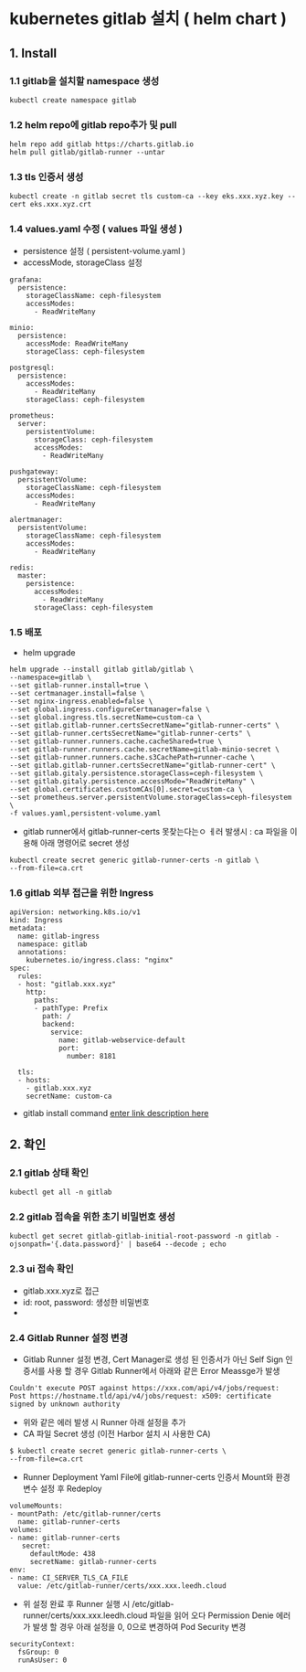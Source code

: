 # kubernetes gitlab 설치 ( helm chart )
## 1. Install 
### 1.1 gitlab을 설치할  namespace 생성
```
kubectl create namespace gitlab
```

### 1.2 helm repo에 gitlab repo추가 및 pull
```
helm repo add gitlab https://charts.gitlab.io
helm pull gitlab/gitlab-runner --untar
```

### 1.3 tls 인증서 생성
```
kubectl create -n gitlab secret tls custom-ca --key eks.xxx.xyz.key --cert eks.xxx.xyz.crt
```

### 1.4 values.yaml 수정 ( values 파일 생성 )
- persistence 설정 ( persistent-volume.yaml )
- accessMode, storageClass 설정
```
grafana:
  persistence:
    storageClassName: ceph-filesystem
    accessModes:
      - ReadWriteMany

minio:
  persistence:
    accessMode: ReadWriteMany
    storageClass: ceph-filesystem

postgresql:
  persistence:
    accessModes:
      - ReadWriteMany
    storageClass: ceph-filesystem

prometheus:
  server:
    persistentVolume:
      storageClass: ceph-filesystem
      accessModes:
        - ReadWriteMany

pushgateway:
  persistentVolume:
    storageClassName: ceph-filesystem
    accessModes:
      - ReadWriteMany

alertmanager:
  persistentVolume:
    storageClassName: ceph-filesystem
    accessModes:
      - ReadWriteMany

redis:
  master:
    persistence:
      accessModes:
        - ReadWriteMany
      storageClass: ceph-filesystem
```

### 1.5 배포 
- helm upgrade
```
helm upgrade --install gitlab gitlab/gitlab \
--namespace=gitlab \
--set gitlab-runner.install=true \
--set certmanager.install=false \
--set nginx-ingress.enabled=false \
--set global.ingress.configureCertmanager=false \
--set global.ingress.tls.secretName=custom-ca \
--set gitlab.gitlab-runner.certsSecretName="gitlab-runner-certs" \
--set gitlab-runner.certsSecretName="gitlab-runner-certs" \
--set gitlab-runner.runners.cache.cacheShared=true \
--set gitlab-runner.runners.cache.secretName=gitlab-minio-secret \
--set gitlab-runner.runners.cache.s3CachePath=runner-cache \
--set gitlab.gitlab-runner.certsSecretName="gitlab-runner-cert" \
--set gitlab.gitaly.persistence.storageClass=ceph-filesystem \
--set gitlab.gitaly.persistence.accessMode="ReadWriteMany" \
--set global.certificates.customCAs[0].secret=custom-ca \
--set prometheus.server.persistentVolume.storageClass=ceph-filesystem \
-f values.yaml,persistent-volume.yaml
```
- gitlab runner에서 gitlab-runner-certs 못찾는다는ㅇ ㅔ러 발생시 :
  ca 파일을 이용해 아래 명령어로 secret 생성
```
kubectl create secret generic gitlab-runner-certs -n gitlab \
--from-file=ca.crt
```
### 1.6 gitlab 외부 접근을 위한 Ingress
```
apiVersion: networking.k8s.io/v1
kind: Ingress
metadata:
  name: gitlab-ingress
  namespace: gitlab
  annotations:
    kubernetes.io/ingress.class: "nginx"
spec:
  rules:
  - host: "gitlab.xxx.xyz"
    http:
      paths:
      - pathType: Prefix
        path: /
        backend:
          service:
            name: gitlab-webservice-default
            port:
              number: 8181

  tls:
  - hosts:
    - gitlab.xxx.xyz
    secretName: custom-ca

```

- gitlab install command
[enter link description here](https://docs.gitlab.com/charts/installation/command-line-options.html#rbac-settings)


## 2. 확인
### 2.1 gitlab 상태 확인
```
kubectl get all -n gitlab
```
### 2.2 gitlab 접속을 위한 초기 비밀번호 생성
```
kubectl get secret gitlab-gitlab-initial-root-password -n gitlab -ojsonpath='{.data.password}' | base64 --decode ; echo
```
### 2.3 ui 접속 확인
- gitlab.xxx.xyz로 접근
- id: root, password:  생성한 비밀번호 
- 
### 2.4 Gitlab Runner 설정 변경
- Gitlab Runner 설정 변경, Cert Manager로 생성 된 인증서가 아닌 Self Sign 인증서를 사용 할 경우 Gitlab Runner에서 아래와 같은 Error Meassge가 발생
```
Couldn't execute POST against https://xxx.com/api/v4/jobs/request: Post https://hostname.tld/api/v4/jobs/request: x509: certificate signed by unknown authority
```
- 위와 같은 에러 발생 시 Runner 아래 설정을 추가
- CA 파일 Secret 생성 (이전 Harbor 설치 시 사용한 CA)
```
$ kubectl create secret generic gitlab-runner-certs \
--from-file=ca.crt
```
- Runner Deployment Yaml File에 gitlab-runner-certs 인증서 Mount와 환경 변수 설정 후 Redeploy
```
volumeMounts:
- mountPath: /etc/gitlab-runner/certs
  name: gitlab-runner-certs
volumes:
- name: gitlab-runner-certs
   secret:
     defaultMode: 438
     secretName: gitlab-runner-certs
env:
- name: CI_SERVER_TLS_CA_FILE
  value: /etc/gitlab-runner/certs/xxx.xxx.leedh.cloud
```
- 위 설정 완료 후 Runner 실행 시 /etc/gitlab-runner/certs/xxx.xxx.leedh.cloud 파일을 읽어 오다 Permission Denie 에러가 발생 할 경우 아래 설정을 0, 0으로 변경하여 Pod Security 변경
```
securityContext:
  fsGroup: 0
  runAsUser: 0
```
